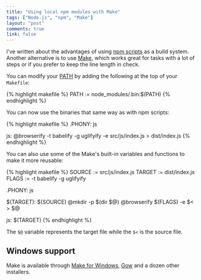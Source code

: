 ```yaml
---
title: "Using local npm modules with Make"
tags: ["Node.js", "npm", "Make"]
layout: "post"
comments: true
link: false
---
```


I've written about the advantages of using [npm
scripts](https://docs.npmjs.com/misc/scripts) as a build system. Another
alternative is to use [Make](http://www.gnu.org/software/make/), which works
great for tasks with a lot of steps or if you prefer to keep the line length in
check.

You can modify your [PATH](http://en.wikipedia.org/wiki/PATH_%28variable%29) by
adding the following at the top of your `Makefile`:

{% highlight makefile %}
PATH := node_modules/.bin:$(PATH)
{% endhighlight %}

You can now use the binaries that same way as with npm scripts:

{% highlight makefile %}
.PHONY: js

js:
	@browserify -t babelify -g uglifyify -e src/js/index.js > dist/index.js
{% endhighlight %}

You can also use some of the Make's built-in variables and functions to make it
more reusable:

{% highlight makefile %}
SOURCE := src/js/index.js
TARGET := dist/index.js
FLAGS  := -t babelify -g uglifyify

.PHONY: js

$(TARGET): $(SOURCE)
	@mkdir -p $(dir $@)
	@browserify $(FLAGS) -e $< > $@

js: $(TARGET)
{% endhighlight %}

The `$@` variable represents the target file while the `$<` is the source
file.

## Windows support

Make is available through [Make for
Windows](http://gnuwin32.sourceforge.net/packages/make.htm),
[Gow](https://github.com/bmatzelle/gow) and a dozen other installers.
